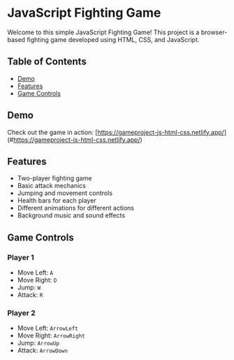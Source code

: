 # JavaScript Fighting Game

Welcome to this simple JavaScript Fighting Game! This project is a browser-based fighting game developed using HTML, CSS, and JavaScript.

## Table of Contents

- [Demo](#demo)
- [Features](#features)
- [Game Controls](#game-controls)

## Demo

Check out the game in action: [https://gameproject-js-html-css.netlify.app/] (#https://gameproject-js-html-css.netlify.app/)

## Features

- Two-player fighting game
- Basic attack mechanics
- Jumping and movement controls
- Health bars for each player
- Different animations for different actions
- Background music and sound effects

## Game Controls

### Player 1

- Move Left: `A`
- Move Right: `D`
- Jump: `W`
- Attack: `R`

### Player 2

- Move Left: `ArrowLeft`
- Move Right: `ArrowRight`
- Jump: `ArrowUp`
- Attack: `ArrowDown`
